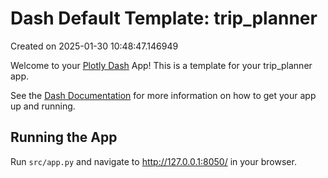 # Dash Default Template: trip_planner

Created on 2025-01-30 10:48:47.146949

Welcome to your [Plotly Dash](https://plotly.com/dash/) App! This is a template for your trip_planner app.

See the [Dash Documentation](https://dash.plotly.com/introduction) for more information on how to get your app up and running.

## Running the App

Run `src/app.py` and navigate to http://127.0.0.1:8050/ in your browser.